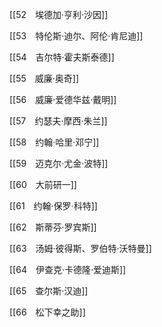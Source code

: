 [[52　埃德加·亨利·沙因]]
    

[[53　特伦斯·迪尔、阿伦·肯尼迪]]
    

[[54　吉尔特·霍夫斯泰德]]
    

[[55　威廉·奥奇]]
    

[[56　威廉·爱德华兹·戴明]]
    

[[57　约瑟夫·摩西·朱兰]]
    

[[58　约翰·哈里·邓宁]]
    

[[59　迈克尔·尤金·波特]]
    

[[60　大前研一]]
    

[[61　约翰·保罗·科特]]
    

[[62　斯蒂芬·罗宾斯]]
    

[[63　汤姆·彼得斯、罗伯特·沃特曼]]
    

[[64　伊查克·卡德隆·爱迪斯]]
    

[[65　查尔斯·汉迪]]
    

[[66　松下幸之助]]